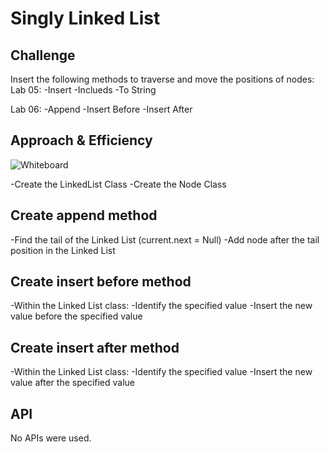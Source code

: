# Singly Linked List

## Challenge

Insert the following methods to traverse and move the positions of nodes:
Lab 05:
-Insert
-Inclueds
-To String

Lab 06:
-Append
-Insert Before
-Insert After

## Approach & Efficiency

![Whiteboard](cc06.png)

-Create the LinkedList Class
-Create the Node Class

## Create append method

-Find the tail of the Linked List (current.next = Null)
-Add node after the tail position in the Linked List

## Create insert before method

-Within the Linked List class:
-Identify the specified value
-Insert the new value before the specified value

## Create insert after method

-Within the Linked List class:
-Identify the specified value
-Insert the new value after the specified value

## API

No APIs were used.

